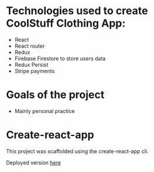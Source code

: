# Technologies used to create CoolStuff Clothing App:
- React
- React router
- Redux 
- Firebase Firestore to store users data
- Redux Persist
- Stripe payments

# Goals of the project
- Mainly personal practice

# Create-react-app
This project was scaffolded using the create-react-app cli.

Deployed version <a href="https://serene-ritchie-eca2e7.netlify.app/">here</a>
